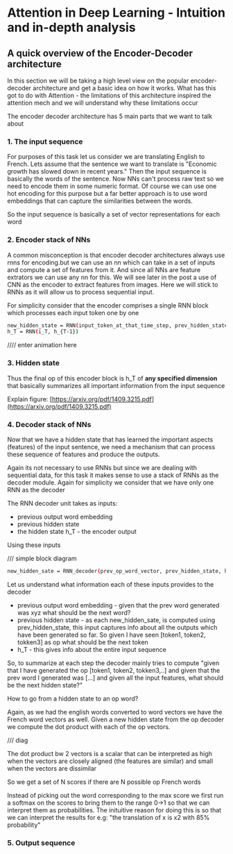 # Attention in Deep Learning - Intuition and in-depth analysis

## A quick overview of the Encoder-Decoder architecture

In this section we will be taking a high level view on the popular encoder-decoder architecture and get a basic idea on how it works. What has this got to do with Attention - the limitations of this architecture inspired the attention mech and we will understand why these limitations occur

The encoder decoder architecture has 5 main parts that we want to talk about

### 1. The input sequence

For purposes of this task let us consider we are translating English to French. Lets assume that the sentence we want to translate is "Economic growth has slowed down in recent years." Then the input sequence is basically the words of the sentence. Now NNs can't process raw text so we need to encode them in some numeric format. Of course we can use one hot encoding for this purpose but a far better approach is to use word embeddings that can capture the similarities between the words.

So the input sequence is basically a set of vector representations for each word 

### 2. Encoder stack of NNs

A common misconception is that encoder decoder architectures always use rnns for encoding.but we can use an nn which can take in a set of inputs and compute a set of features from it. And since all NNs are feature extrators we can use any nn for this. We will see later in the post a use of CNN as the encoder to extract features from images. Here we will stick to RNNs as it will allow us to process sequential input. 

For simplicity consider that the encoder comprises a single RNN block which processes each input token one by one

```bash
new_hidden_state = RNN(input_token_at_that_time_step, prev_hidden_state)
h_T = RNN(i_T, h_{T-1})
```

//// enter animation here

### 3. Hidden state

Thus the final op of this encoder block is h_T of **any specified dimension** that basically summarizes all important information from the input sequence

Explain figure: [https://arxiv.org/pdf/1409.3215.pdf](https://arxiv.org/pdf/1409.3215.pdf)

### 4. Decoder stack of NNs

Now that we have a hidden state that has learned the important aspects (features) of the input sentence, we need a mechanism that can process these sequence of features and produce the outputs.

Again its not necessary to use RNNs but since we are dealing with sequential data, for this task it makes sense to use a stack of RNNs as the decoder module. Again for simplicity we consider that we have only one RNN as the decoder

The RNN decoder unit takes as inputs: 

- previous output word embedding
- previous hidden state
- the hidden state h_T - the encoder output

Using these inputs

/// simple block diagram

```bash
new_hidden_sate = RNN_decoder(prev_op_word_vector, prev_hidden_state, h_T)
```

Let us understand what information each of these inputs provides to the decoder

- previous output word embedding - given that the prev word generated was xyz what should be the next word?
- previous hidden state - as each new_hidden_sate, is computed using prev_hidden_state, this input captures info about all the outputs which have been generated so far. So given I have seen [token1, token2, tokken3] as op what should be the next token
- h_T - this gives info about the entire input sequence

So, to summarize at each step the decoder mainly tries to compute "given that I have generated the op [token1, token2, tokken3,..] and given that the prev word I generated was [...] and given all the input features, what should be the next hidden state?"

How to go from a hidden state to an op word?

Again, as we had the english words converted to word vectors we have the French word vectors as well. Given a new hidden state from the op decoder we compute the dot product with each of the op vectors. 

/// diag

The dot product bw 2 vectors is a scalar that can be interpreted as high when the vectors are closely aligned (the features are similar) and small when the vectors are dissimilar

So we get a set of N scores if there are N possible op French words

Instead of picking out the word corresponding to the max score we first run a softmax on the scores to bring them to the range 0→1 so that we can interpret them as probabilities. The inituitive reason for doing this is so that we can interpret the results for e.g: "the translation of x is x2 with 85% probability"

### 5. Output sequence
